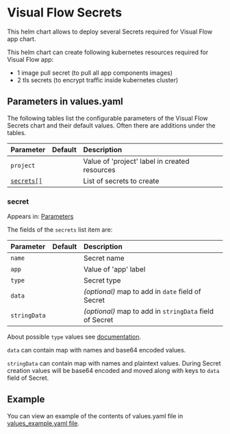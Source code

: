 # Visual Flow Secrets

This helm chart allows to deploy several Secrets required for Visual Flow app chart.

This helm chart can create following kubernetes resources required for Visual Flow app:

- 1 image pull secret (to pull all app components images)
- 2 tls secrets (to encrypt traffic inside kubernetes cluster)

## Parameters in values.yaml

The following tables list the configurable parameters of the Visual Flow Secrets chart and their default values.
Often there are additions under the tables.

| Parameter              | Default | Description                                   |
|:-----------------------|:--------|:----------------------------------------------|
| `project`              |         | Value of 'project' label in created resources |
| [`secrets[]`](#secret) |         | List of secrets to create                     |

### secret

Appears in: [Parameters](#parameters-in-valuesyaml)

The fields of the `secrets` list item are:

| Parameter    | Default | Description                                             |
|:-------------|:--------|:--------------------------------------------------------|
| `name`       |         | Secret name                                             |
| `app`        |         | Value of 'app' label                                    |
| `type`       |         | Secret type                                             |
| `data`       |         | *(optional)* map to add in `date` field of Secret       |
| `stringData` |         | *(optional)* map to add in `stringData` field of Secret |

About possible `type` values see [documentation](https://kubernetes.io/docs/concepts/configuration/secret/#secret-type).

`data` can contain map with names and base64 encoded values.

`stringData` can contain map with names and plaintext values.
During Secret creation values will be base64 encoded and moved along with keys to `data` field of Secret.

## Example

You can view an example of the contents of values.yaml file in [values_example.yaml file](./values_example.yaml).
